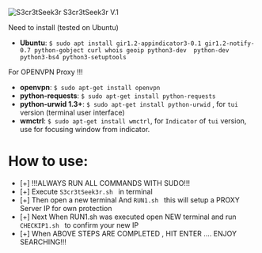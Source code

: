 ![S3cr3tSeek3r](https://imgur.com/nSIMKjN)
S3cr3tSeek3r V.1

Need to install (tested on Ubuntu)
* **Ubuntu**: ```$ sudo apt install gir1.2-appindicator3-0.1 gir1.2-notify-0.7 python-gobject curl whois geoip python3-dev  python-dev python3-bs4 python3-setuptools```

For OPENVPN Proxy !!!
* **openvpn**: ```$ sudo apt-get install openvpn```
* **python-requests**: ```$ sudo apt-get install python-requests```
* **python-urwid 1.3+**: ```$ sudo apt-get install python-urwid``` , for `tui` version (terminal user interface)
* **wmctrl**: ```$ sudo apt-get install wmctrl```, for `Indicator` of `tui` version, use for focusing window from indicator.

# How to use:
* [+] !!!ALWAYS RUN ALL COMMANDS WITH SUDO!!!
* [+] Execute  ```S3cr3tSeek3r.sh ``` in terminal
* [+] Then open a new terminal And  ```RUN1.sh ``` this will setup a PROXY Server IP for own protection
* [+] Next When RUN1.sh was executed open NEW terminal and run  ```CHECKIP1.sh ``` to confirm your new IP
* [+] When ABOVE STEPS ARE COMPLETED , HIT ENTER .... ENJOY SEARCHING!!!
